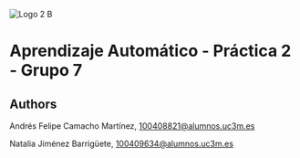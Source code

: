 ![Logo 2 B](https://user-images.githubusercontent.com/78703744/230062057-5253fea3-4735-4b09-90d0-91920d122ee3.png)

# Aprendizaje Automático - Práctica 2 - Grupo 7

## Authors

Andrés Felipe Camacho Martínez, 100408821@alumnos.uc3m.es

Natalia Jiménez Barrigüete, 100409634@alumnos.uc3m.es
